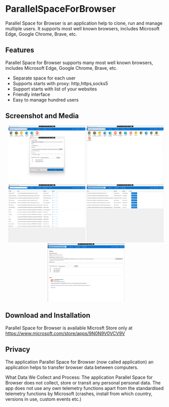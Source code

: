 # ParallelSpaceForBrowser
Parallel Space for Browser is an application help to clone, run and manage multiple users. It supports most well known browsers, includes Microsoft Edge, Google Chrome, Brave, etc.


## Features
Parallel Space for Browser supports many most well known browsers, includes Microsoft Edge, Google Chrome, Brave, etc.
  - Separate space for each user
  - Supports starts with proxy: http,https,socks5
  - Support starts with list of your websites
  - Friendly interface
  - Easy to manage hundred users

## Screenshot and Media
<p align="center">
<img src="./screenshots/1.png" alt="B4C - Parallel Space for Browser screentshot" width="240" /> 
<img src="./screenshots/2.png" alt="B4C - Parallel Space for Browser screentshot" width="240" /> 
<img src="./screenshots/3.png" alt="B4C - Parallel Space for Browser screentshot" width="240" /> 
<img src="./screenshots/4.png" alt="B4C - Parallel Space for Browser screentshot" width="240" /> 
<img src="./screenshots/5.png" alt="B4C - Parallel Space for Browser screentshot" width="240" /> 
</p>

## Download and Installation
Parallel Space for Browser is available Microsft Store only at https://www.microsoft.com/store/apps/9N0N9V0VCV9V


## Privacy
The application Parallel Space for Browser (now called application) an application helps to transfer browser data between computers.

What Data We Collect and Process: The application Parallel Space for Browser does not collect, store or transit any personal personal data. 
The app does not use any own telemetry functions apart from the standardised telemetry functions by Microsoft (crashes, install from which country, versions in use, custom events etc.)